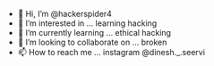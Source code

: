- 👋 Hi, I’m @hackerspider4
- 👀 I’m interested in ... learning hacking 
- 🌱 I’m currently learning ... ethical hacking
- 💞️ I’m looking to collaborate on ... broken 
- 📫 How to reach me ... instagram @dinesh._.seervi

<!---
hackerspider4/hackerspider4 is a ✨ special ✨ repository because its `README.md` (this file) appears on your GitHub profile.
You can click the Preview link to take a look at your changes.
--->
